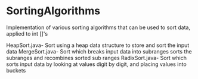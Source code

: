 # SortingAlgorithms
Implementation of various sorting algorithms that can be used to sort data, applied to int []'s

HeapSort.java- Sort using a heap data structure to store and sort the input data
MergeSort.java- Sort which breaks input data into subranges sorts the subranges and recombines sorted sub ranges
RadixSort.java- Sort which sorts input data by looking at values digit by digit, and placing values into buckets
